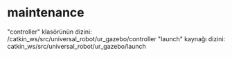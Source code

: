 # maintenance
"controller" klasörünün dizini: /catkin_ws/src/universal_robot/ur_gazebo/controller
"launch" kaynağı dizini: catkin_ws/src/universal_robot/ur_gazebo/launch
